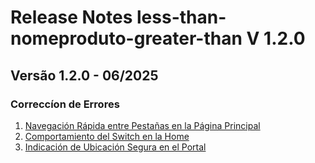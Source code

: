 # Release Notes less-than-nomeproduto-greater-than V 1.2.0

## **Versão 1.2.0 - 06/2025**


### **Correccíon de Errores**

1. [Navegación Rápida entre Pestañas en la Página Principal](Navegación-Rápida-Entre-Pestañas-En-La-Página-Principal.md)
2. [Comportamiento del Switch en la Home](Comportamiento-Del-Switch-En-La-Home.md)
3. [Indicación de Ubicación Segura en el Portal](Indicación-De-Ubicación-Segura-En-El-Portal.md)
